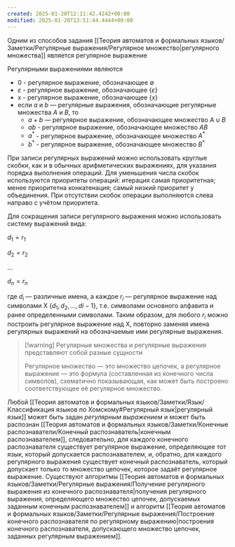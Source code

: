 ```yaml
---
created: 2025-01-20T12:11:42.4242+00:00
modified: 2025-01-20T13:51:44.4444+00:00
---
```

Одним из способов задания [[Теория автоматов и формальных языков/Заметки/Регулярные выражения/Регулярное множество|регулярного множества]] является регулярное выражение

Регулярными выражениями являются
* 0 - регулярное выражение, обозначающее $\emptyset$
* $\varepsilon$ - регулярное выражение, обозначающее $\{\varepsilon\}$
* x - регулярное выражение, обозначающее $\{x\}$
* если $a$ и $b$ — регулярные выражения, обозначающие регулярные множества $A$ и $B$, то
	* $a+b$ — регулярное выражение, обозначающее множество $A \cup B$
	* $ab$ - регулярное выражение, обозначающее множество $AB$
	* $a^*$ - регулярное выражение, обозначающее множество $A^*$
	* $b^*$ - регулярное выражение, обозначающее множество $B^*$

При записи регулярных выражений можно использовать круглые скобки, как и в обычных арифметических выражениях, для указания порядка выполнения операций. Для уменьшения числа скобок используются приоритеты операций: итерация самая приоритетная; менее приоритетна конкатенация; самый низкий приоритет у объединения. При отсутствии скобок операции выполняются слева направо с учётом приоритета.

Для сокращения записи регулярного выражения можно использовать систему выражений вида: 

$d_1=r_1$

$d_2=r_2$

$\dots$

$d_n = r_n$

где $d_i$ — различные имена, а каждое $r_i$ — регулярное выражение над символами Х $\{d_1,d_2, \dots ,d{i-1}\}$, т.е. символами основного алфавита и ранее определенными символами. Таким образом, для любого $r_i$ можно построить регулярное выражение над Х, повторно заменяя имена регулярных выражений на обозначаемые ими регулярные выражения.

> [!warning] Регулярные множества и регулярные выражения представляют собой разные сущности
>
>Регулярное множество — это множество цепочек, а регулярное выражение — это формула (составленная из конечного числа символов), схематично показывающая, как может быть построено соответствующее её регулярное множество.

Любой [[Теория автоматов и формальных языков/Заметки/Язык/Классификация языков по Хомскому#Регулярный язык|регулярный язык]] может быть задан *регулярным выражением* и может быть распознан [[Теория автоматов и формальных языков/Заметки/Конечные распознаватели/Конечный распознаватель|конечным распознавателем]], следовательно, для каждого конечного распознавателя существует регулярное выражение, определяющее тот язык, который допускается распознавателем, и, обратно, для каждого регулярного выражения существует конечный распознаватель, который допускает только то множество цепочек, которое задаёт регулярное выражение. Существуют алгоритмы [[Теория автоматов и формальных языков/Заметки/Регулярные выражения/Получение регулярного выражения из конечного распознавателя|получения регулярного выражения, определяющего множество цепочек, допускаемых заданным конечным распознавателем]] и алгоритм [[Теория автоматов и формальных языков/Заметки/Регулярные выражения/Построение конечного распознавателя по регулярному выражению|построения конечного распознавателя, допускающего множество цепочек, заданных регулярным выражением]].